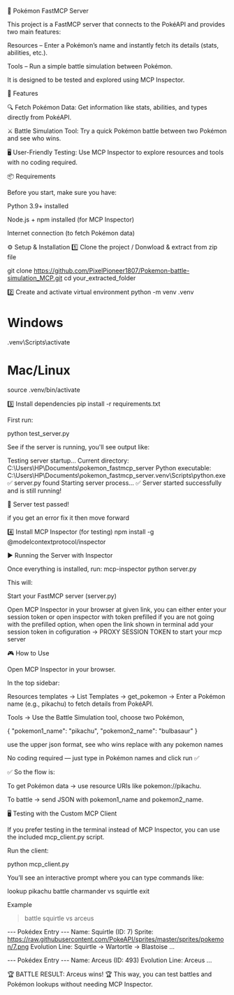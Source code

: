 🐉 Pokémon FastMCP Server

This project is a FastMCP server that connects to the PokéAPI
 and provides two main features:

Resources – Enter a Pokémon’s name and instantly fetch its details (stats, abilities, etc.).

Tools – Run a simple battle simulation between Pokémon.

It is designed to be tested and explored using MCP Inspector.

🚀 Features

🔍 Fetch Pokémon Data: Get information like stats, abilities, and types directly from PokéAPI.

⚔️ Battle Simulation Tool: Try a quick Pokémon battle between two Pokémon and see who wins.

🖥️ User-Friendly Testing: Use MCP Inspector to explore resources and tools with no coding required.

📦 Requirements

Before you start, make sure you have:

Python 3.9+ installed

Node.js + npm installed (for MCP Inspector)

Internet connection (to fetch Pokémon data)


⚙️ Setup & Installation
1️⃣ Clone the project / Donwload & extract from zip file

git clone https://github.com/PixelPioneer1807/Pokemon-battle-simulation_MCP.git
cd your_extracted_folder

2️⃣ Create and activate virtual environment
python -m venv .venv
# Windows
.venv\Scripts\activate
# Mac/Linux
source .venv/bin/activate

3️⃣ Install dependencies
pip install -r requirements.txt

First run:

python test_server.py

See if the server is running, you'll see output like:

Testing server startup...
Current directory: C:\Users\HP\Documents\pokemon_fastmcp_server
Python executable: C:\Users\HP\Documents\pokemon_fastmcp_server\.venv\Scripts\python.exe
✅ server.py found
Starting server process...
✅ Server started successfully and is still running!

🎉 Server test passed!

if you get an error fix it then move forward

4️⃣ Install MCP Inspector (for testing)
npm install -g @modelcontextprotocol/inspector

▶️ Running the Server with Inspector

Once everything is installed, run:
mcp-inspector python server.py

This will:

Start your FastMCP server (server.py)

Open MCP Inspector in your browser at given link, you can either enter your session token or open inspector with token prefilled
if you are not going with the prefilled option, when open the link shown in terminal add your session token in cofiguration -> PROXY SESSION TOKEN to start your mcp server

🎮 How to Use

Open MCP Inspector in your browser.

In the top sidebar:

Resources templates → List Templates -> get_pokemon -> Enter a Pokémon name (e.g., pikachu) to fetch details from PokéAPI.

Tools → Use the Battle Simulation tool, choose two Pokémon, 

{
  "pokemon1_name": "pikachu",
  "pokemon2_name": "bulbasaur"
}
 
use the upper json format, see who wins replace with any pokemon names

No coding required — just type in Pokémon names and click run ✅

✅ So the flow is:

To get Pokémon data → use resource URIs like pokemon://pikachu.

To battle → send JSON with pokemon1_name and pokemon2_name.



🖥️ Testing with the Custom MCP Client

If you prefer testing in the terminal instead of MCP Inspector, you can use the included mcp_client.py script.

Run the client:

python mcp_client.py


You’ll see an interactive prompt where you can type commands like:

lookup pikachu
battle charmander vs squirtle
exit

Example 

> battle squirtle vs arceus

--- Pokédex Entry ---
Name: Squirtle (ID: 7)
Sprite: https://raw.githubusercontent.com/PokeAPI/sprites/master/sprites/pokemon/7.png
Evolution Line: Squirtle -> Wartortle -> Blastoise
...

--- Pokédex Entry ---
Name: Arceus (ID: 493)
Evolution Line: Arceus
...

🏆 BATTLE RESULT: Arceus wins! 🏆
This way, you can test battles and Pokémon lookups without needing MCP Inspector.